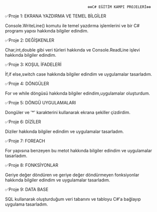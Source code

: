                                           ❇️❇️C# EĞİTİM KAMPI PROJELERİ❇️❇️

✅Proje 1: EKRANA YAZDIRMA VE TEMEL BİLGİLER

Console.WriteLine() komutu ile temel yazdırma işlemlerini ve bir C# programı yapısı hakkında bilgiler edindim.

✅Proje 2: DEĞİŞKENLER

Char,int,double gibi veri türleri hakkında ve Console.ReadLine işlevi hakkında bilgiler edindim.

✅Proje 3: KOŞUL İFADELERİ

İf,if else,switch case hakkında bilgiler edindim ve uygulamalar tasarladım.

✅Proje 4: DÖNGÜLER

For ve while döngüsü hakkında bilgiler edindim,uygulamalar oluşturdum.

✅Proje 5: DÖNGÜ UYGULAMALARI

Dongüler ve '*' karakterini kullanarak ekrana şekiller çizdirdim.

✅Proje 6: DİZİLER

Diziler hakkında bilgiler edindim ve uygulamalar tasarladım.

✅Proje 7: FOREACH

For yapısına benzeyen bu metot hakkında bilgiler edindim ve uygulamalar tasarladım.

✅Proje 8: FONKSİYONLAR

Geriye değer döndüren ve geriye değer döndürmeyen fonksiyonlar hakkında bilgiler edindim ve uygulamalar tasarladım.

✅Proje 9: DATA BASE

SQL kullanarak oluşturduğum veri tabanını ve tabloyu C#'a bağlayıp uygulama tasarladım.
